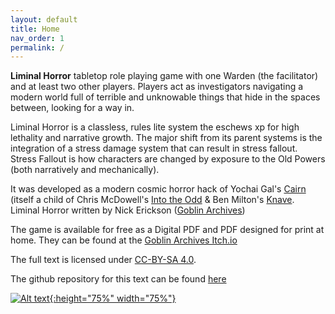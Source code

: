 ```yaml
---
layout: default
title: Home
nav_order: 1
permalink: /
---
```


**Liminal Horror** tabletop role playing game with one Warden (the facilitator)  and at least two other players. Players act as investigators navigating a modern world full of terrible and unknowable things that hide in the spaces between, looking for a way in.

Liminal Horror is a classless, rules lite system the eschews xp for high lethality and narrative growth.  The major shift from its parent systems is the integration of a stress damage system that can result in stress fallout. Stress Fallout is how characters are changed by exposure to the Old Powers (both narratively and mechanically).

It was developed as a modern cosmic horror hack of Yochai Gal's [Cairn](https://yochaigal.itch.io/cairn) (itself a child of Chris McDowell's [Into the Odd](https://chrismcdee.itch.io/) & Ben Milton's [Knave](https://questingbeast.itch.io/knave). Liminal Horror written by Nick Erickson ([Goblin Archives](https://twitter.com/goblin_archives))

The game is available for free as a Digital PDF and PDF designed for print at home. They can be found at the [Goblin Archives Itch.io](https://goblinarchives.itch.io/liminal-horror)

The full text is licensed under [CC-BY-SA 4.0](https://creativecommons.org/licenses/by-sa/4.0/).


The github repository for this text can be found [here](https://github.com/GoblinArchives/LiminalHorror)



<p></p>

[![Alt text](/LiminalHorror/img/LiminalHorror.png "Click to embiggen"){:height="75%" width="75%"}](/LiminalHorror/img/LiminalHorror.png)
